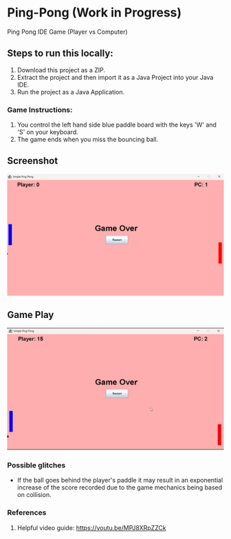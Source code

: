 # Ping-Pong (Work in Progress)
Ping Pong IDE Game (Player vs Computer)

## Steps to run this locally:
1. Download this project as a ZIP.
2. Extract the project and then import it as a Java Project into your Java IDE.
3. Run the project as a Java Application.

### Game Instructions:
1. You control the left hand side blue paddle board with the keys 'W' and 'S' on your keyboard.
2. The game ends when you miss the bouncing ball.

## Screenshot
<img src="./blob/pingpong-screenshot.png" width="700" />

## Game Play
<img src="./blob/pingpong-animation.gif" alt="Game Animation" width="700">


### Possible glitches
- If the ball goes behind the player's paddle it may result in an exponential increase of the score recorded due to the game mechanics being based on collision.


### References
1. Helpful video guide: https://youtu.be/MPJ8XRpZZCk
